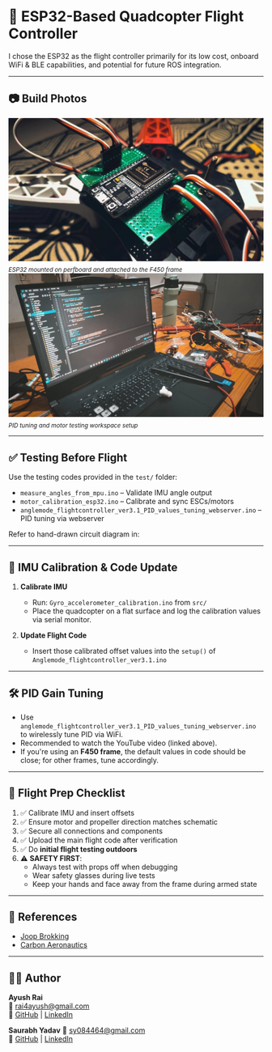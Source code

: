 
# 🚁 ESP32-Based Quadcopter Flight Controller

I chose the ESP32 as the flight controller primarily for its low cost, onboard WiFi & BLE capabilities, and potential for future ROS integration.

---
## 📷 Build Photos

<img src="Image/esp32_mounted.jpg" alt="ESP32 mounted on frame" width="600"/>
<br/>
<sub><i>ESP32 mounted on perfboard and attached to the F450 frame</i></sub>

<img src="Image/setup_with_laptop.jpg" alt="Drone on table with code on screen" width="600"/>
<br/>
<sub><i>PID tuning and motor testing workspace setup</i></sub>

---

## ✅ Testing Before Flight

Use the testing codes provided in the `test/` folder:

- `measure_angles_from_mpu.ino` – Validate IMU angle output
- `motor_calibration_esp32.ino` – Calibrate and sync ESCs/motors
- `anglemode_flightcontroller_ver3.1_PID_values_tuning_webserver.ino` – PID tuning via webserver

Refer to hand-drawn circuit diagram in:

---

## 🧪 IMU Calibration & Code Update

1. **Calibrate IMU**
   - Run: `Gyro_accelerometer_calibration.ino` from `src/`
   - Place the quadcopter on a flat surface and log the calibration values via serial monitor.

2. **Update Flight Code**
   - Insert those calibrated offset values into the `setup()` of `Anglemode_flightcontroller_ver3.1.ino`

---

## 🛠️ PID Gain Tuning

- Use `anglemode_flightcontroller_ver3.1_PID_values_tuning_webserver.ino` to wirelessly tune PID via WiFi.
- Recommended to watch the YouTube video (linked above).
- If you're using an **F450 frame**, the default values in code should be close; for other frames, tune accordingly.

---

## 🚀 Flight Prep Checklist

1. ✅ Calibrate IMU and insert offsets
2. ✅ Ensure motor and propeller direction matches schematic
3. ✅ Secure all connections and components
4. ✅ Upload the main flight code after verification
5. ✅ Do **initial flight testing outdoors**
6. ⚠️ **SAFETY FIRST**:
   - Always test with props off when debugging
   - Wear safety glasses during live tests
   - Keep your hands and face away from the frame during armed state

---

## 📌 References

- [Joop Brokking](https://www.youtube.com/@Joop_Brokking)  
- [Carbon Aeronautics](https://youtube.com/@carbonaeronautics?si=-DZ1Sz5sgNruoJgR)

---

## 🧑‍💻 Author

**Ayush Rai**  
📧 [rai4ayush@gmail.com](mailto:rai4ayush@gmail.com)  
🔗 [GitHub](https://github.com/Ayush-31r) | [LinkedIn](https://linkedin.com/in/ayush-rai-v1)

**Saurabh Yadav**
📧 [sy084464@gmail.com](mailto:sy084464@gmail.com)  
🔗 [GitHub](https://gitHub.com/saurb-yadav) | [LinkedIn](http://www.linkedin.com/in/saurabh-yadav-3b1283256)


